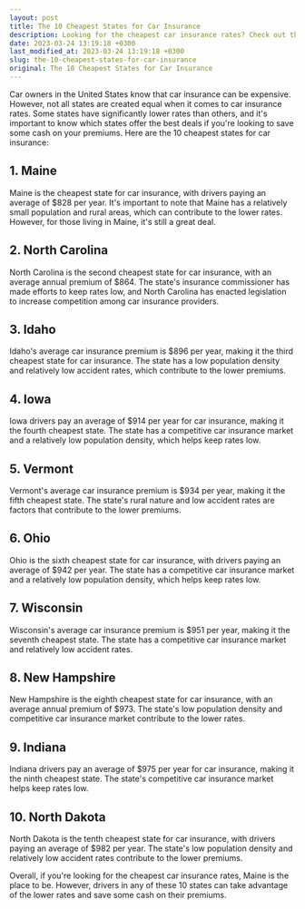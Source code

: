 ```yaml
---
layout: post
title: The 10 Cheapest States for Car Insurance
description: Looking for the cheapest car insurance rates? Check out these 10 states with the lowest car insurance rates in the country.
date: 2023-03-24 13:19:18 +0300
last_modified_at: 2023-03-24 13:19:18 +0300
slug: the-10-cheapest-states-for-car-insurance
original: The 10 Cheapest States for Car Insurance
---
```

Car owners in the United States know that car insurance can be expensive. However, not all states are created equal when it comes to car insurance rates. Some states have significantly lower rates than others, and it's important to know which states offer the best deals if you're looking to save some cash on your premiums. Here are the 10 cheapest states for car insurance:

## 1. Maine

Maine is the cheapest state for car insurance, with drivers paying an average of $828 per year. It's important to note that Maine has a relatively small population and rural areas, which can contribute to the lower rates. However, for those living in Maine, it's still a great deal.

## 2. North Carolina

North Carolina is the second cheapest state for car insurance, with an average annual premium of $864. The state's insurance commissioner has made efforts to keep rates low, and North Carolina has enacted legislation to increase competition among car insurance providers.

## 3. Idaho

Idaho's average car insurance premium is $896 per year, making it the third cheapest state for car insurance. The state has a low population density and relatively low accident rates, which contribute to the lower premiums.

## 4. Iowa

Iowa drivers pay an average of $914 per year for car insurance, making it the fourth cheapest state. The state has a competitive car insurance market and a relatively low population density, which helps keep rates low.

## 5. Vermont

Vermont's average car insurance premium is $934 per year, making it the fifth cheapest state. The state's rural nature and low accident rates are factors that contribute to the lower premiums.

## 6. Ohio

Ohio is the sixth cheapest state for car insurance, with drivers paying an average of $942 per year. The state has a competitive car insurance market and a relatively low population density, which helps keep rates low.

## 7. Wisconsin

Wisconsin's average car insurance premium is $951 per year, making it the seventh cheapest state. The state has a competitive car insurance market and relatively low accident rates.

## 8. New Hampshire

New Hampshire is the eighth cheapest state for car insurance, with an average annual premium of $973. The state's low population density and competitive car insurance market contribute to the lower rates.

## 9. Indiana

Indiana drivers pay an average of $975 per year for car insurance, making it the ninth cheapest state. The state's competitive car insurance market helps keep rates low.

## 10. North Dakota

North Dakota is the tenth cheapest state for car insurance, with drivers paying an average of $982 per year. The state's low population density and relatively low accident rates contribute to the lower premiums.

Overall, if you're looking for the cheapest car insurance rates, Maine is the place to be. However, drivers in any of these 10 states can take advantage of the lower rates and save some cash on their premiums.